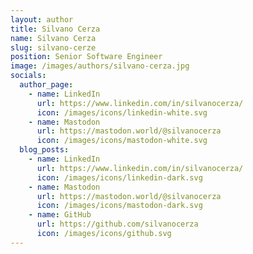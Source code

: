 ```yaml
---
layout: author
title: Silvano Cerza
name: Silvano Cerza
slug: silvano-cerze
position: Senior Software Engineer
image: /images/authors/silvano-cerza.jpg
socials:
  author_page:
    - name: LinkedIn
      url: https://www.linkedin.com/in/silvanocerza/
      icon: /images/icons/linkedin-white.svg
    - name: Mastodon
      url: https://mastodon.world/@silvanocerza
      icon: /images/icons/mastodon-white.svg
  blog_posts:
    - name: LinkedIn
      url: https://www.linkedin.com/in/silvanocerza/
      icon: /images/icons/linkedin-dark.svg
    - name: Mastodon
      url: https://mastodon.world/@silvanocerza
      icon: /images/icons/mastodon-dark.svg
    - name: GitHub
      url: https://github.com/silvanocerza
      icon: /images/icons/github.svg
---
```

